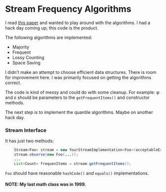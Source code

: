 # Stream Frequency Algorithms

I read [this paper](http://www2.research.att.com/~marioh/papers/vldb08-2.pdf) and wanted to play around with the 
algorithms.  I had a hack day coming up; this code is the product.

The following algorithms are implemented:
* Majority
* Frequent
* Lossy Counting
* Space Saving

I didn't make an attempt to choose efficient data structures. There is room for improvement here.  I was primarily focused on getting the algorithms correct.

The code is kind of messy and could do with some cleanup.  For example: φ and ε should be parameters to the 
`getFrequentItems()` and constructor methods.

The next step is to implement the quantile algorithms.  Maybe on another hack day.

### Stream Interface

It has just two methods:

```java
    Stream<Foo> stream = new YourStreamImplementation<Foo>(acceptableErrorDouble);
    stream.observe(new Foo(...));
    ...
    List<Count> frequenItems = stream.getFrequentItems();
```

`Foo` should have reasonable `hashCode()` and `equals()` implementations.


#### NOTE: My last math class was in 1999.